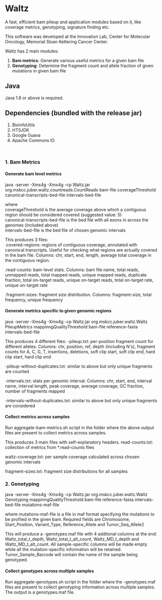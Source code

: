 # Waltz

A fast, efficient bam pileup and application modules based on it, like coverage metrics, genotyping, signature finding etc.

This software was developed at the Innovation Lab, Center for Molecular Oncology, Memorial Sloan Kettering Cancer Center.
<br/>


Waltz has 2 main modules:  
1. **Bam metrics**: Generate various useful metrics for a given bam file
2. **Genotyping**: Determine the fragment count and allele fraction of given mutations in given bam file


## Java
Java 1.8 or above is required.

## Dependencies (bundled with the release jar)

1. BioinfoUtils
2. HTSJDK
3. Google Guava
4. Apache Commons IO

<br/>

### 1. Bam Metrics

#### Generate bam level metrics

java -server -Xms4g -Xmx4g -cp Waltz.jar org.mskcc.juber.waltz.countreads.CountReads bam-file coverageThreshold canonical-transcripts-bed-file intervals-bed-file

where  
coverageThreshold is the average coverage above which a contiguous region should be considered covered (suggested value: 5)  
canonical-transcripts-bed-file is the bed file with all exons in across the genomes (included above)  
intervals-bed-file is the bed file of chosen genomic intervals  


This produces 3 files:  
.covered-regions: regions of contiguous coverage, annotated with canonical transcripts. Useful for checking what regions are actually covered in the bam file. Columns: chr, start, end, length, average total coverage in the contiguous region.

.read-counts: bam-level stats. Columns: bam file name, total reads, unmapped reads, total mapped reads, unique mapped reads, duplicate fraction, total on-target reads, unique on-target reads, total on-target rate, unique on-target rate

.fragment-sizes: fragment size distribution. Columns: fragment-size, total frequency, unique frequency

 
#### Generate metrics specific to given genomic regions

java -server -Xms4g -Xmx4g -cp Waltz.jar org.mskcc.juber.waltz.Waltz PileupMetrics mappinngQualityThreshold bam-file reference-fasta intervals-bed-file

This produces 4 different files:
-pileup.txt: per-position fragment count for different alleles. Columns: chr, position, ref, depth (including N's), fragment counts for A, C, G, T, insertions, deletions, soft clip start, soft clip end, hard clip start, hard clip end

-pileup-without-duplicates.txt: similar to above but only unique fragments are counted

-intervals.txt: stats per genomic interval. Columns: chr, start, end, interval name, interval length, peak coverage, average coverage, GC fraction, number of fragments mapped

-intervals-without-duplicates.txt: similar to above but only unique fragments are considered


#### Collect metrics across samples

Run aggregate-bam-metrics.sh script in the folder where the above output files are present to collect metrics across samples.

This produces 3 main files with self-explanatory headers.
read-counts.txt: collection of metrics from *.read-counts files

waltz-coverage.txt: per sample coverage calculated across chosen genomic intervals

fragment-sizes.txt: fragment size distributions for all samples

 


### 2. Genotyping

java -server -Xms4g -Xmx4g -cp Waltz.jar org.mskcc.juber.waltz.Waltz Genotyping mappinngQualityThreshold bam-file reference-fasta intervals-bed-file mutations-maf-file

where
mutations-maf-file is a file in maf format specifying the mutations to be profiled in the given bam. Required fields are Chromosome, Start_Position, Variant_Type, Reference_Allele and Tumor_Seq_Allele2

This will produce a -genotypes.maf file with 4 addtional columns at the end: Waltz_total_t_depth, Waltz_total_t_alt_count, Waltz_MD_t_depth and Waltz_MD_t_alt_count. All sample-specific columns will be made empty while all the mutation-specific information will be retained. Tumor_Sample_Barcode will contain the name of the sample being genotyped.

#### Collect genotypes across multiple samples

Run aggregate-genotypes.sh script in the folder where the -genotypes.maf files are present to collect genotyping information across multiple samples. The output is a genotypes.maf file. 


















